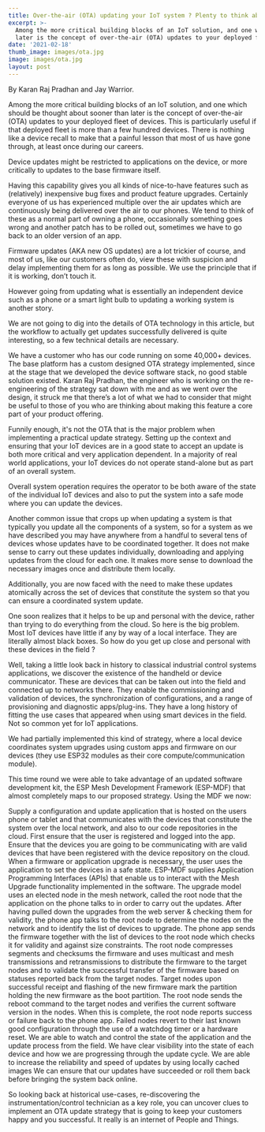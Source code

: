 ```yaml
---
title: Over-the-air (OTA) updating your IoT system ? Plenty to think about before you sign up.
excerpt: >-
  Among the more critical building blocks of an IoT solution, and one which should be thought about sooner than 
  later is the concept of over-the-air (OTA) updates to your deployed fleet of devices.
date: '2021-02-18'
thumb_image: images/ota.jpg
image: images/ota.jpg
layout: post
---
```

By Karan Raj Pradhan and Jay Warrior.

Among the more critical building blocks of an IoT solution, and one which should be thought about sooner than later is the concept of over-the-air (OTA) updates to your deployed fleet of devices. This is particularly useful if that deployed fleet is more than a few hundred devices. There is nothing like a device recall to make that a painful lesson that most of us have gone through, at least once during our careers.

Device updates might be restricted to applications on the device, or more critically to updates to the base firmware itself.

Having this capability gives you all kinds of nice-to-have features such as (relatively) inexpensive bug fixes and product feature upgrades. Certainly everyone of us has experienced multiple over the air updates which are continuously being delivered over the air to our phones. We tend to think of these as a normal part of owning a phone, occasionally something goes wrong and another patch has to be rolled out, sometimes we have to go back to an older version of an app. 

Firmware updates (AKA new OS updates) are a lot trickier of course, and most of us, like our customers often do, view these with suspicion and delay implementing them for as long as possible. We use the principle that if it is working, don’t touch it. 

However going from updating what is essentially an independent device such as a phone or a smart light bulb to updating a working system is another story.

We are not going to dig into the details of OTA technology in this article, but the workflow to actually get updates successfully delivered is quite interesting, so a few technical details are necessary.

We have a customer who has our code running on some 40,000+ devices. The base platform has a custom designed OTA strategy implemented, since at the stage that we developed the device software stack, no good stable solution existed. Karan Raj Pradhan, the engineer who is working on the re-engineering of the strategy sat down with me and as we went over the design, it struck me that there’s a lot of what we had to consider that might be useful to those of you who are thinking about making this feature a core part of your product offering.

Funnily enough, it's not the OTA that is the major problem when implementing a practical update strategy. Setting up the context and ensuring that your IoT devices are in a good state to accept an update is both more critical and very application dependent. In a majority of real world applications, your IoT devices do not operate stand-alone but as part of an overall system. 

Overall system operation requires the operator to be both aware of the state of the individual IoT devices and also to put the system into a safe mode where you can update the devices. 

Another common issue that crops up when updating a system is that typically you update all the components of a system, so for a system as we have described you may have anywhere from a handful to several tens of devices whose updates have to be coordinated together. It does not make sense to carry out these updates individually, downloading and applying updates from the cloud for each one. It makes more sense to download the necessary images once and distribute them locally.

Additionally, you are now faced with the need to make these updates atomically across the set of devices that constitute the system so that you can ensure a coordinated system update.

One soon realizes that it helps to be up and personal with the device, rather than trying to do everything from the cloud. So here is the big problem. Most IoT devices have little if any by way of a local interface. They are literally almost black boxes. So how do you get up close and personal with these devices in the field ?

Well, taking a little look back in history to classical industrial control systems applications, we discover the existence of the handheld or device communicator. These are devices that can be taken out into the field and connected up to networks there. They enable the commissioning and validation of devices, the synchronization of configurations, and a range of provisioning and diagnostic apps/plug-ins. They have a long history of fitting the use cases that appeared when using smart devices in the field. Not so common yet for IoT applications.

We had partially implemented this kind of strategy, where a local device coordinates system upgrades using custom apps and firmware on our devices (they use ESP32 modules as their core compute/communication module).

This time round we were able to take advantage of an updated software development kit, the ESP Mesh Development Framework (ESP-MDF) that almost completely maps to our proposed strategy. Using the MDF we now:

Supply a configuration and update application that is hosted on the users phone or tablet and that communicates with the devices that constitute the system over the local network, and also to our code repositories in the cloud.
First ensure that the user is registered and logged into the app.
Ensure that the devices you are going to be communicating with are valid devices that have been registered with the device repository on the cloud.
When a firmware or application upgrade is necessary, the user uses the application to set the devices in a safe state.
ESP-MDF supplies Application Programming Interfaces (APIs) that enable us to interact with the Mesh Upgrade functionality implemented in the software. The upgrade model uses an elected node in the mesh network, called the root node that the application on the phone talks to in order to carry out the updates.
After having pulled down the upgrades from the web server & checking them for validity, the phone app talks to the root node to determine the nodes on the network and to identify the list of devices to upgrade.
The phone app sends the firmware together with the list of devices to the root node which checks it for validity and against size constraints.
The root node compresses segments and checksums the firmware and uses multicast and mesh transmissions and retransmissions to distribute the firmware to the target nodes and to validate the successful transfer of the firmware based on statuses reported back from the target nodes.
Target nodes upon successful receipt and flashing of the new firmware mark the partition holding the new firmware as the boot partition.
The root node sends the reboot command to the target nodes and verifies the current software version in the nodes.
When this is complete, the root node reports success or failure back to the phone app.
Failed nodes revert to their last known good configuration through the use of a watchdog timer or a hardware reset.
We are able to watch and control the state of the application and the update process from the field. We have clear visibility into the state of each device and how we are progressing through the update cycle. We are able to increase the reliability and speed of updates by using locally cached images We can ensure that our updates have succeeded or roll them back before bringing the system back online.

So looking back at historical use-cases, re-discovering the instrumentation/control technician as a key role, you can uncover clues to implement an OTA update strategy that is going to keep your customers happy and you successful. It really is an internet of People and Things.
